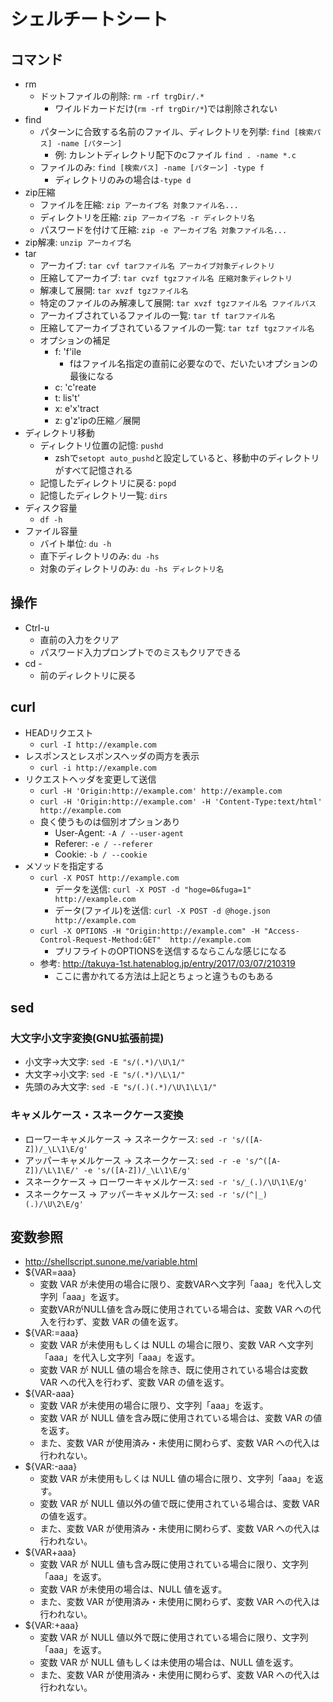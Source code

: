 # シェルチートシート
## コマンド
- rm
	- ドットファイルの削除: `rm -rf trgDir/.*`
		- ワイルドカードだけ(`rm -rf trgDir/*`)では削除されない
- find
    - パターンに合致する名前のファイル、ディレクトリを列挙: `find [検索パス] -name [パターン]`
        - 例: カレントディレクトリ配下のcファイル `find . -name *.c`
    - ファイルのみ: `find [検索パス] -name [パターン] -type f`
        - ディレクトリのみの場合は`-type d`
- zip圧縮
	- ファイルを圧縮: `zip アーカイブ名 対象ファイル名...`
	- ディレクトリを圧縮: `zip アーカイブ名 -r ディレクトリ名`
	- パスワードを付けて圧縮: `zip -e アーカイブ名 対象ファイル名...`
- zip解凍: `unzip アーカイブ名`
- tar
    - アーカイブ: `tar cvf tarファイル名 アーカイブ対象ディレクトリ`
    - 圧縮してアーカイブ: `tar cvzf tgzファイル名 圧縮対象ディレクトリ`
    - 解凍して展開: `tar xvzf tgzファイル名`
    - 特定のファイルのみ解凍して展開: `tar xvzf tgzファイル名 ファイルパス`
    - アーカイブされているファイルの一覧: `tar tf tarファイル名`
    - 圧縮してアーカイブされているファイルの一覧: `tar tzf tgzファイル名`
    - オプションの補足
        - f: 'f'ile
            - fはファイル名指定の直前に必要なので、だいたいオプションの最後になる
        - c: 'c'reate
        - t: lis't'
        - x: e'x'tract
        - z: g'z'ipの圧縮／展開
- ディレクトリ移動
    - ディレクトリ位置の記憶: `pushd`
        - zshで`setopt auto_pushd`と設定していると、移動中のディレクトリがすべて記憶される
    - 記憶したディレクトリに戻る: `popd`
    - 記憶したディレクトリ一覧: `dirs`
- ディスク容量
	- `df -h`
- ファイル容量
	- バイト単位: `du -h`
	- 直下ディレクトリのみ: `du -hs`
	- 対象のディレクトリのみ: `du -hs ディレクトリ名`

## 操作
- Ctrl-u
    - 直前の入力をクリア
    - パスワード入力プロンプトでのミスもクリアできる
- cd -
    - 前のディレクトリに戻る

## curl
- HEADリクエスト
    - `curl -I http://example.com`
- レスポンスとレスポンスヘッダの両方を表示
    - `curl -i http://example.com`
- リクエストヘッダを変更して送信
    - `curl -H 'Origin:http://example.com' http://example.com`
    - `curl -H 'Origin:http://example.com' -H 'Content-Type:text/html' http://example.com`
    - 良く使うものは個別オプションあり
        - User-Agent: `-A / --user-agent`
        - Referer: `-e / --referer`
        - Cookie: `-b / --cookie`
- メソッドを指定する
    - `curl -X POST http://example.com`
        - データを送信: `curl -X POST -d "hoge=0&fuga=1" http://example.com`
        - データ(ファイル)を送信: `curl -X POST -d @hoge.json http://example.com`
    - `curl -X OPTIONS -H "Origin:http://example.com" -H "Access-Control-Request-Method:GET"  http://example.com`
        - プリフライトのOPTIONSを送信するならこんな感じになる
    - 参考: http://takuya-1st.hatenablog.jp/entry/2017/03/07/210319
        - ここに書かれてる方法は上記とちょっと違うものもある

## sed
### 大文字小文字変換(GNU拡張前提)
- 小文字→大文字: `sed -E "s/(.*)/\U\1/"`
- 大文字→小文字: `sed -E "s/(.*)/\L\1/"`
- 先頭のみ大文字: `sed -E "s/(.)(.*)/\U\1\L\1/"`

### キャメルケース・スネークケース変換
- ローワーキャメルケース → スネークケース: `sed -r 's/([A-Z])/_\L\1\E/g'`
- アッパーキャメルケース → スネークケース: `sed -r -e 's/^([A-Z])/\L\1\E/' -e 's/([A-Z])/_\L\1\E/g'`
- スネークケース → ローワーキャメルケース: `sed -r 's/_(.)/\U\1\E/g'`
- スネークケース → アッパーキャメルケース: `sed -r 's/(^|_)(.)/\U\2\E/g'`

## 変数参照
- http://shellscript.sunone.me/variable.html
- ${VAR=aaa}
	- 変数 VAR が未使用の場合に限り、変数VARへ文字列「aaa」を代入し文字列「aaa」を返す。
	- 変数VARがNULL値を含み既に使用されている場合は、変数 VAR への代入を行わず、変数 VAR の値を返す。
- ${VAR:=aaa}
	- 変数 VAR が未使用もしくは NULL の場合に限り、変数 VAR へ文字列「aaa」を代入し文字列「aaa」を返す。
	- 変数 VAR が NULL 値の場合を除き、既に使用されている場合は変数 VAR への代入を行わず、変数 VAR の値を返す。
- ${VAR-aaa}
	- 変数 VAR が未使用の場合に限り、文字列「aaa」を返す。
	- 変数 VAR が NULL 値を含み既に使用されている場合は、変数 VAR の値を返す。
	- また、変数 VAR が使用済み・未使用に関わらず、変数 VAR への代入は行われない。
- ${VAR:-aaa}
	- 変数 VAR が未使用もしくは NULL 値の場合に限り、文字列「aaa」を返す。
	- 変数 VAR が NULL 値以外の値で既に使用されている場合は、変数 VAR の値を返す。
	- また、変数 VAR が使用済み・未使用に関わらず、変数 VAR への代入は行われない。
- ${VAR+aaa}
	- 変数 VAR が NULL 値も含み既に使用されている場合に限り、文字列「aaa」を返す。
	- 変数 VAR が未使用の場合は、NULL 値を返す。
	- また、変数 VAR が使用済み・未使用に関わらず、変数 VAR への代入は行われない。
- ${VAR:+aaa}
	- 変数 VAR が NULL 値以外で既に使用されている場合に限り、文字列「aaa」を返す。
	- 変数 VAR が NULL 値もしくは未使用の場合は、NULL 値を返す。
	- また、変数 VAR が使用済み・未使用に関わらず、変数 VAR への代入は行われない。
